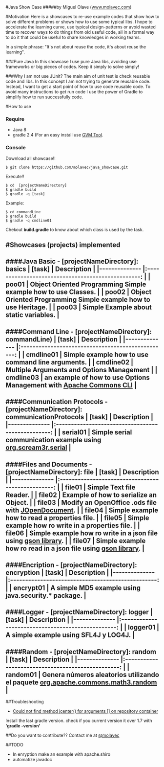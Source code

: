 #Java Show Case
#####by Miguel Olave (www.molavec.com)

#Motivation
  Here is a showcases to re-use example codes that show how to solve different problems or shows how to use some typical libs. I hope to accelerate the learning curve, use typical design-patterns or avoid wasted time to recover ways to do things from old useful code, all in a formal way to do it that could be useful to share knowledges in working teams.

 In a simple phrase: "It's not about reuse the code, it's about reuse the learning".

###Pure Java
  In this showcase I use pure Java libs, avoiding use frameworks or big pieces of codes. Keep it simply to solve simply!  

###Why I am not use JUnit?
  The main aim of unit test is check reusable code and libs. In this concept I am not trying to generate reusable code. Instead, I want to get a start point of how to use code reusable code. To avoid many instructions to get run code I use the power of Gradle to simplify how to run successfully code.


#How to use

### Require
+ Java 8
+ gradle 2.4 (For an easy install use [GVM Tool](http://gvmtool.net).

### Console
Download all showcase!!

    $ git clone https://github.com/molavec/java_showcase.git

Execute!!

    $ cd  [projectNameDirectory]
    $ gradle build
    $ gradle -q [task]

Example:

    $ cd commandLine
    $ gradle build
    $ gradle -q cmdline01

Chekout **build.gradle** to know about which class is used by the task.

#Showcases (projects) implemented
---
####**Java Basic - [projectNameDirectory]: basics**
| [task] 	      |                 Description                        	|
|--------------	|:-------------------------------------------------:	|
| poo01    	| Object Oriented Programming Simple example how to use Classes. 	|
| poo02    	| Object Oriented Programming Simple example how to use Heritage.           |
| poo03    	| Simple Example about **static** variables.           |
---

####**Command Line - [projectNameDirectory]: commandLine)**
| [task] 	      |                 Description                        	|
|--------------	|:-------------------------------------------------:	|
| cmdline01    	| Simple example how to use command line arguments. 	|
| cmdline02    	| Multiple Arguments and Options Management           |
| cmdline03    	| an example of how to use Options Management with [Apache Commons CLI](http://commons.apache.org/proper/commons-cli/index.html)          |
---

####**Communication Protocols** - [projectNameDirectory]: communicationProtocols
| [task] 	      |                 Description                        	|
|--------------	|:-------------------------------------------------:	|
| serial01    	| Simple serial communication example using [org.scream3r.serial](https://code.google.com/p/java-simple-serial-connector/) 	|
---


####**Files and Documents - [projectNameDirectory]: file**
| [task] 	      |                 Description                        	|
|--------------	|:-------------------------------------------------:	|
| file01    	| Simple Text file Reader.	|
| file02    	| Example of how to serialize an Object.	|
| file03    	| Modify an OpenOffice **.ods** file with [JOpenDocument](http://www.jopendocument.org).	|
| file04    	| Simple example how to read a properties file.	|
| file05   		| Simple example how ro write in a properties file.	|
| file06   		| Simple example how ro write in a json file using [gson library](https://github.com/google/gson).	|
| file07   		| Simple example how ro read in a json file using [gson library](https://github.com/google/gson).	|
---

####**Encription - [projectNameDirectory]: encryption**
| [task] 	      |                 Description                        	|
|--------------	|:-------------------------------------------------:	|
| encrypt01 | A simple MD5 example using java.security.\* package.	|
---

####**Logger - [projectNameDirectory]: logger**
| [task] 	      |                 Description                        	|
|--------------	|:-------------------------------------------------:	|
| logger01 | A simple example using SFL4J y LOG4J.	|
---

####**Random - [projectNameDirectory]: random**
| [task] 	      |                 Description                        	|
|--------------	|:-------------------------------------------------:	|
| random01    	| Genera números aleatorios utilizando el paquete [org.apache.commons.math3.random](http://commons.apache.org/proper/commons-math/)	|
---

##Troubleshooting
+ [Could not find method jcenter() for arguments \[\] on repository container](http://stackoverflow.com/questions/27470443/could-not-find-method-jcenter-for-arguments-on-repository-container)

Install the last gradle version. check if you current version it over 1.7 with **'gradle -version'**


##Do you want to contribute??
Contact me at [@molavec](https://twitter.com/molavec)


##TODO
+ In enryption make an example with apache.shiro
+ automatize javadoc
